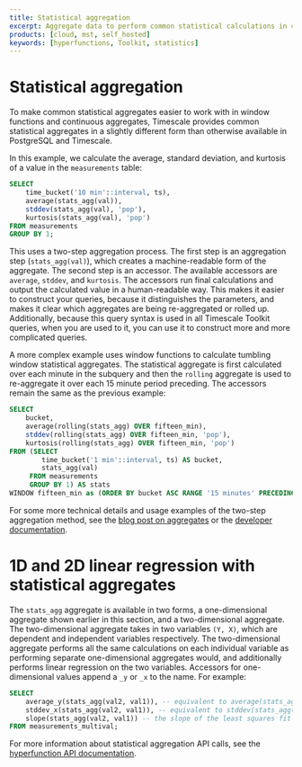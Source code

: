 ```yaml
---
title: Statistical aggregation
excerpt: Aggregate data to perform common statistical calculations in continuous aggregates and window functions
products: [cloud, mst, self_hosted]
keywords: [hyperfunctions, Toolkit, statistics]
---
```


# Statistical aggregation

To make common statistical aggregates easier to work with in window functions
and continuous aggregates, Timescale provides common statistical aggregates in
a slightly different form than otherwise available in PostgreSQL and Timescale.

In this example, we calculate the average, standard deviation, and kurtosis of
a value in the `measurements` table:

```sql
SELECT 
    time_bucket('10 min'::interval, ts), 
    average(stats_agg(val)), 
    stddev(stats_agg(val), 'pop'),
    kurtosis(stats_agg(val), 'pop')
FROM measurements
GROUP BY 1;
```

This uses a two-step aggregation process. The first step is an aggregation step (`stats_agg(val)`),
which creates a machine-readable form of the aggregate. The second step is an accessor.
The available accessors are `average`, `stddev`, and `kurtosis`. The accessors
run final calculations and output the calculated value in a human-readable way.
This makes it easier to construct your queries, because it distinguishes the
parameters, and makes it clear which aggregates are being re-aggregated or
rolled up. Additionally, because this query syntax is used in all Timescale
Toolkit queries, when you are used to it, you can use it to construct more and
more complicated queries.

A more complex example uses window functions to calculate tumbling window
statistical aggregates. The statistical aggregate is first calculated over each
minute in the subquery and then the `rolling` aggregate is used to re-aggregate
it over each 15 minute period preceding. The accessors remain the same as the
previous example:

```sql
SELECT 
    bucket, 
    average(rolling(stats_agg) OVER fifteen_min), 
    stddev(rolling(stats_agg) OVER fifteen_min, 'pop'),
    kurtosis(rolling(stats_agg) OVER fifteen_min, 'pop')
FROM (SELECT 
        time_bucket('1 min'::interval, ts) AS bucket, 
        stats_agg(val)
     FROM measurements
     GROUP BY 1) AS stats
WINDOW fifteen_min as (ORDER BY bucket ASC RANGE '15 minutes' PRECEDING);
```

For some more technical details and usage examples of the two-step aggregation
method, see the [blog post on aggregates][blog-aggregates] or the
[developer documentation][gh-two-step-agg].

# 1D and 2D linear regression with statistical aggregates

The `stats_agg` aggregate is available in two forms, a one-dimensional
aggregate shown earlier in this section, and a two-dimensional aggregate.
The two-dimensional aggregate takes in two variables `(Y, X)`, which are
dependent and independent variables respectively. The two-dimensional
aggregate performs all the same calculations on each individual variable
as performing separate one-dimensional aggregates would, and
additionally performs linear regression on the two variables. Accessors
for one-dimensional values append a `_y` or `_x` to the name. For
example:

```sql
SELECT 
    average_y(stats_agg(val2, val1)), -- equivalent to average(stats_agg(val2))
    stddev_x(stats_agg(val2, val1)), -- equivalent to stddev(stats_agg(val1))
    slope(stats_agg(val2, val1)) -- the slope of the least squares fit line of the values in val2 & val1
FROM measurements_multival;
```

For more information about statistical aggregation API calls, see the
[hyperfunction API documentation][hyperfunctions-api-stats-agg].

[blog-aggregates]: https://blog.timescale.com/blog/how-postgresql-aggregation-works-and-how-it-inspired-our-hyperfunctions-design-2/
[gh-two-step-agg]: https://github.com/timescale/timescaledb-toolkit/blob/main/docs/two-step_aggregation.md
[hyperfunctions-api-stats-agg]: /api/:currentVersion:/hyperfunctions/statistical-and-regression-analysis/stats_agg-one-variable/
